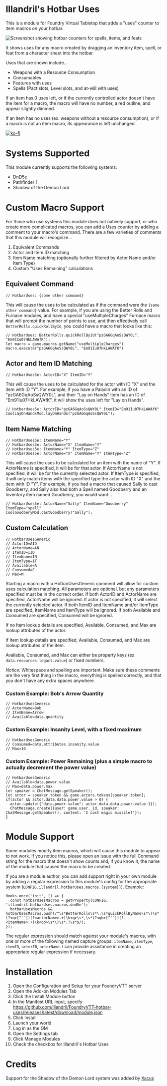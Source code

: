 # Illandril's Hotbar Uses
This is a module for Foundry Virtual Tabletop that adds a "uses" counter to item macros on your hotbar.

![Screenshot showing hotbar counters for spells, items, and feats](/screenshots/example-a.png?raw=true)

It shows uses for any macro created by dragging an inventory item, spell, or feat from a character sheet into the hotbar.

Uses that are shown include...
* Weapons with a Resource Consumption
* Consumables
* Features with uses
* Spells (Pact slots, Level slots, and at-will with uses)

If an item has 0 uses left, or if the currently controlled actor doesn't have the item for a macro, the macro will have no number, a red outline, and appear slightly dimmed.

If an item has no uses (ex. weapons without a resource consumption), or if a macro is not an item macro, its appearance is left unchanged.

[![ko-fi](https://ko-fi.com/img/githubbutton_sm.svg)](https://ko-fi.com/O5O73HF15)

# Systems Supported
This module currently supports the following systems:
* DnD5e
* Pathfinder 1
* Shadow of the Demon Lord

# Custom Macro Support
For those who use systems this module does not natively support, or who create more complicated macros, you can add a Uses counter by adding a comment to your macro's command. There are a few varieties of comments that this module will recognize...

1. Equivalent Commands
1. Actor and Item ID matching
1. Item Name matching (optionally further filtered by Actor Name and/or Item Type)
1. Custom "Uses Remaining" calculations

## Equivalent Command
```
// HotbarUses: {some other command}
```
This will cause the uses to be calculated as if the command were the `{some other command}` value. For example, if you are using the Better Rolls and Furnace modules, and have a special "useMultipleCharges" Furnace macro that will prompt the number of points to use, and then effectively call `BetterRolls.quickRollById`, you could have a macro that looks like this:
```
// HotbarUses: BetterRolls.quickRollById("pzGA6GqAoSsQWY0L", "Em91Iu07HkLAWAfK");
let macro = game.macros.getName("useMultipleCharges")
macro.execute("pzGA6GqAoSsQWY0L", "Em91Iu07HkLAWAfK")
```

## Actor and Item ID Matching
```
// HotbarUses5e: ActorID="X" ItemID="Y"
```
This will cause the uses to be calculated for the actor with ID "X" and the item with ID "Y". For example, if you have a Paladin with an ID of "pzGA6GqAoSsQWY0L", and their "Lay on Hands" item has an ID of "Em91Iu07HkLAWAfK", it will show the uses left for "Lay on Hands".
```
// HotbarUses5e: ActorID="pzGA6GqAoSsQWY0L" ItemID="Em91Iu07HkLAWAfK"
CoolLayOnHandsMod.layOnHands("pzGA6GqAoSsQWY0L");
```

## Item Name Matching
```
// HotbarUses5e: ItemName="Y"
// HotbarUses5e: ActorName="X" ItemName="Y"
// HotbarUses5e: ItemName="Y" ItemType="Z"
// HotbarUses5e: ActorName="X" ItemName="Y" ItemType="Z"
```
This will cause the uses to be calculated for an item with the name of "Y". If ActorName is specified, it will be for that actor. If ActorName is not specified, it will be for the currently selected actor.
If ItemType is specified, it will only match items with the specified type.the actor with ID "X" and the item with ID "Y".
For example, if you had a macro that caused Sally to cast Goodberry, and Sally also had both a Spell named Goodberry and an Inventory item named Goodberry, you would want...
```
// HotbarUses5e: ActorName="Sally" ItemName="Goodberry" ItemType="spell"
CoolGoodberyMod.castGoodberry("Sally");
```

## Custom Calculation
```
// HotbarUsesGeneric
// ActorID=AID
// ActorName=AN
// ItemID=IID
// ItemName=IN
// ItemType=IT
// Available=A
// Consumed=C
// Max=M
```
Starting a macro with a HotbarUsesGeneric comment will allow for custom uses calculation matching. All parameters are optional, but any parameters specified must be in the correct order. If both ActorID and ActorName are specified, ActorName will be ignored. If actor is not specified, it will select the currently selected actor. If both ItemID and ItemName and/or ItemType are specified, ItemName and ItemType will be ignored. If both Available and Consumed are specified, Consumed will be ignored.

If no Item lookup details are specified, Available, Consumed, and Max are lookup attributes of the actor.

If Item lookup details are specified, Available, Consumed, and Max are lookup attributes of the item.

Available, Consumed, and Max can either be property keys (ex. `data.resources.legact.value`) or fixed numbers.

*Notice:* Whitespace and spelling are important. Make sure these comments are the very first thing in the macro, everything is spelled correctly, and that you don't have any extra spaces anywhere.

### Custom Example: Bob's Arrow Quantity
```
// HotbarUsesGeneric
// ActorName=Bob
// ItemName=Arrow
// Available=data.quantity
```

### Custom Example: Insanity Level, with a fixed maximum
```
// HotbarUsesGeneric
// Consumed=data.attributes.insanity.value
// Max=10
```

### Custom Example: Power Remaining (plus a simple macro to actually decrement the power value)
```
// HotbarUsesGeneric
// Available=data.power.value
// Max=data.power.max
let speaker = ChatMessage.getSpeaker();
let actor = speaker.token && game.actors.tokens[speaker.token];
if(actor && actor.data.data.power.value > 0) {
  actor.update({"data.power.value": actor.data.data.power.value-1});
  ChatMessage.create({user: game.user._id, speaker: ChatMessage.getSpeaker(), content: 'I cast magic missile!'});
}
```

# Module Support
Some modules modify item macros, which will cause this module to appear to not work. If you notice this, please open an issue with the full Command string for the macro that doesn't show counts and, if you know it, the name of the module that caused the macro to be created.

If you are a module author, you can add support right in your own module by adding a regular expression to this module's config for the appropriate system (`CONFIG.illandril.hotbarUses.macros.{system}}`). Example:
```
Hooks.once('init', () => {
  const hotbarUsesMacros = getProperty(CONFIG, 'illandril.hotbarUses.macros.dnd5e');
  hotbarUsesMacros && hotbarUsesMacros.push(/^\s*BetterRolls\s*\.\s*quickRollByName\s*\(\s*(?<q>["'`])(?<actorName>.+)\k<q>\s*,\s*(?<qb>["'`])(?<itemName>.+)\k<qb>\s*\)\s*;?\s*$/);
});
```

The regular expression should match against your module's macros, with one or more of the following named capture groups: `itemName`, `itemType`, `itemID`, `actorID`, `actorName`. I can provide assistance in creating an appropriate regular expression if necessary.

# Installation
1. Open the Configuration and Setup for your FoundryVTT server
1. Open the Add-on Modules Tab
1. Click the Install Module button
1. In the Manifest URL input, specify https://github.com/illandril/FoundryVTT-hotbar-uses/releases/latest/download/module.json
1. Click Install
1. Launch your world
1. Log in as the GM
1. Open the Settings tab
1. Click Manage Modules
1. Check the checkbox for Illandril's Hotbar Uses

# Credits
Support for the Shadow of the Demon Lord system was added by [Xacus](https://github.com/Xacus)
